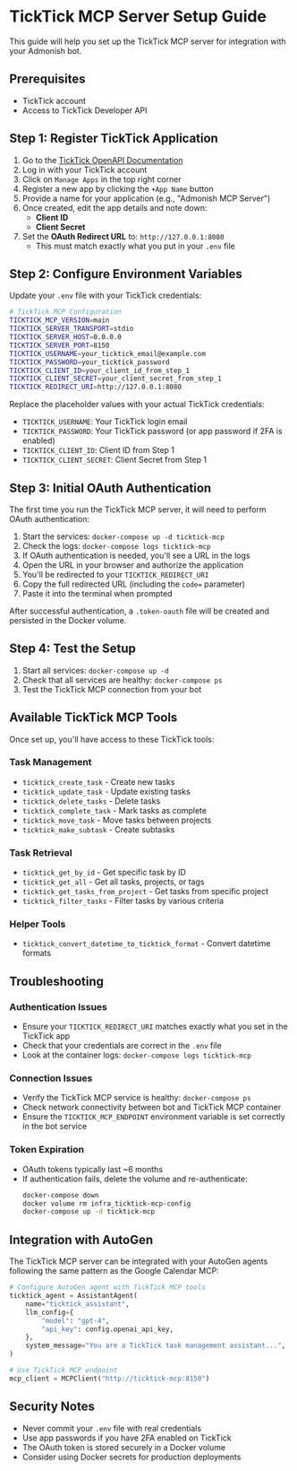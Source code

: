# TickTick MCP Server Setup Guide

This guide will help you set up the TickTick MCP server for integration with your Admonish bot.

## Prerequisites

- TickTick account
- Access to TickTick Developer API

## Step 1: Register TickTick Application

1. Go to the [TickTick OpenAPI Documentation](https://developer.ticktick.com/docs#/openapi)
2. Log in with your TickTick account
3. Click on `Manage Apps` in the top right corner
4. Register a new app by clicking the `+App Name` button
5. Provide a name for your application (e.g., "Admonish MCP Server")
6. Once created, edit the app details and note down:
   - **Client ID**
   - **Client Secret**
7. Set the **OAuth Redirect URL** to: `http://127.0.0.1:8080`
   - This must match exactly what you put in your `.env` file

## Step 2: Configure Environment Variables

Update your `.env` file with your TickTick credentials:

```bash
# TickTick MCP Configuration
TICKTICK_MCP_VERSION=main
TICKTICK_SERVER_TRANSPORT=stdio
TICKTICK_SERVER_HOST=0.0.0.0
TICKTICK_SERVER_PORT=8150
TICKTICK_USERNAME=your_ticktick_email@example.com
TICKTICK_PASSWORD=your_ticktick_password
TICKTICK_CLIENT_ID=your_client_id_from_step_1
TICKTICK_CLIENT_SECRET=your_client_secret_from_step_1
TICKTICK_REDIRECT_URI=http://127.0.0.1:8080
```

Replace the placeholder values with your actual TickTick credentials:
- `TICKTICK_USERNAME`: Your TickTick login email
- `TICKTICK_PASSWORD`: Your TickTick password (or app password if 2FA is enabled)
- `TICKTICK_CLIENT_ID`: Client ID from Step 1
- `TICKTICK_CLIENT_SECRET`: Client Secret from Step 1

## Step 3: Initial OAuth Authentication

The first time you run the TickTick MCP server, it will need to perform OAuth authentication:

1. Start the services: `docker-compose up -d ticktick-mcp`
2. Check the logs: `docker-compose logs ticktick-mcp`
3. If OAuth authentication is needed, you'll see a URL in the logs
4. Open the URL in your browser and authorize the application
5. You'll be redirected to your `TICKTICK_REDIRECT_URI`
6. Copy the full redirected URL (including the `code=` parameter)
7. Paste it into the terminal when prompted

After successful authentication, a `.token-oauth` file will be created and persisted in the Docker volume.

## Step 4: Test the Setup

1. Start all services: `docker-compose up -d`
2. Check that all services are healthy: `docker-compose ps`
3. Test the TickTick MCP connection from your bot

## Available TickTick MCP Tools

Once set up, you'll have access to these TickTick tools:

### Task Management
- `ticktick_create_task` - Create new tasks
- `ticktick_update_task` - Update existing tasks
- `ticktick_delete_tasks` - Delete tasks
- `ticktick_complete_task` - Mark tasks as complete
- `ticktick_move_task` - Move tasks between projects
- `ticktick_make_subtask` - Create subtasks

### Task Retrieval
- `ticktick_get_by_id` - Get specific task by ID
- `ticktick_get_all` - Get all tasks, projects, or tags
- `ticktick_get_tasks_from_project` - Get tasks from specific project
- `ticktick_filter_tasks` - Filter tasks by various criteria

### Helper Tools
- `ticktick_convert_datetime_to_ticktick_format` - Convert datetime formats

## Troubleshooting

### Authentication Issues
- Ensure your `TICKTICK_REDIRECT_URI` matches exactly what you set in the TickTick app
- Check that your credentials are correct in the `.env` file
- Look at the container logs: `docker-compose logs ticktick-mcp`

### Connection Issues
- Verify the TickTick MCP service is healthy: `docker-compose ps`
- Check network connectivity between bot and TickTick MCP container
- Ensure the `TICKTICK_MCP_ENDPOINT` environment variable is set correctly in the bot service

### Token Expiration
- OAuth tokens typically last ~6 months
- If authentication fails, delete the volume and re-authenticate:
  ```bash
  docker-compose down
  docker volume rm infra_ticktick-mcp-config
  docker-compose up -d ticktick-mcp
  ```

## Integration with AutoGen

The TickTick MCP server can be integrated with your AutoGen agents following the same pattern as the Google Calendar MCP:

```python
# Configure AutoGen agent with TickTick MCP tools
ticktick_agent = AssistantAgent(
    name="ticktick_assistant",
    llm_config={
        "model": "gpt-4",
        "api_key": config.openai_api_key,
    },
    system_message="You are a TickTick task management assistant...",
)

# Use TickTick MCP endpoint
mcp_client = MCPClient("http://ticktick-mcp:8150")
```

## Security Notes

- Never commit your `.env` file with real credentials
- Use app passwords if you have 2FA enabled on TickTick
- The OAuth token is stored securely in a Docker volume
- Consider using Docker secrets for production deployments
